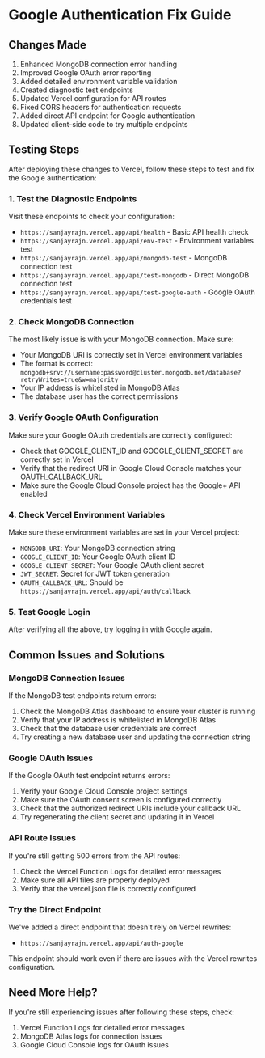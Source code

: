 # Google Authentication Fix Guide

## Changes Made

1. Enhanced MongoDB connection error handling
2. Improved Google OAuth error reporting
3. Added detailed environment variable validation
4. Created diagnostic test endpoints
5. Updated Vercel configuration for API routes
6. Fixed CORS headers for authentication requests
7. Added direct API endpoint for Google authentication
8. Updated client-side code to try multiple endpoints

## Testing Steps

After deploying these changes to Vercel, follow these steps to test and fix the Google authentication:

### 1. Test the Diagnostic Endpoints

Visit these endpoints to check your configuration:

- `https://sanjayrajn.vercel.app/api/health` - Basic API health check
- `https://sanjayrajn.vercel.app/api/env-test` - Environment variables test
- `https://sanjayrajn.vercel.app/api/mongodb-test` - MongoDB connection test
- `https://sanjayrajn.vercel.app/api/test-mongodb` - Direct MongoDB connection test
- `https://sanjayrajn.vercel.app/api/test-google-auth` - Google OAuth credentials test

### 2. Check MongoDB Connection

The most likely issue is with your MongoDB connection. Make sure:

- Your MongoDB URI is correctly set in Vercel environment variables
- The format is correct: `mongodb+srv://username:password@cluster.mongodb.net/database?retryWrites=true&w=majority`
- Your IP address is whitelisted in MongoDB Atlas
- The database user has the correct permissions

### 3. Verify Google OAuth Configuration

Make sure your Google OAuth credentials are correctly configured:

- Check that GOOGLE_CLIENT_ID and GOOGLE_CLIENT_SECRET are correctly set in Vercel
- Verify that the redirect URI in Google Cloud Console matches your OAUTH_CALLBACK_URL
- Make sure the Google Cloud Console project has the Google+ API enabled

### 4. Check Vercel Environment Variables

Make sure these environment variables are set in your Vercel project:

- `MONGODB_URI`: Your MongoDB connection string
- `GOOGLE_CLIENT_ID`: Your Google OAuth client ID
- `GOOGLE_CLIENT_SECRET`: Your Google OAuth client secret
- `JWT_SECRET`: Secret for JWT token generation
- `OAUTH_CALLBACK_URL`: Should be `https://sanjayrajn.vercel.app/api/auth/callback`

### 5. Test Google Login

After verifying all the above, try logging in with Google again.

## Common Issues and Solutions

### MongoDB Connection Issues

If the MongoDB test endpoints return errors:

1. Check the MongoDB Atlas dashboard to ensure your cluster is running
2. Verify that your IP address is whitelisted in MongoDB Atlas
3. Check that the database user credentials are correct
4. Try creating a new database user and updating the connection string

### Google OAuth Issues

If the Google OAuth test endpoint returns errors:

1. Verify your Google Cloud Console project settings
2. Make sure the OAuth consent screen is configured correctly
3. Check that the authorized redirect URIs include your callback URL
4. Try regenerating the client secret and updating it in Vercel

### API Route Issues

If you're still getting 500 errors from the API routes:

1. Check the Vercel Function Logs for detailed error messages
2. Make sure all API files are properly deployed
3. Verify that the vercel.json file is correctly configured

### Try the Direct Endpoint

We've added a direct endpoint that doesn't rely on Vercel rewrites:

- `https://sanjayrajn.vercel.app/api/auth-google`

This endpoint should work even if there are issues with the Vercel rewrites configuration.

## Need More Help?

If you're still experiencing issues after following these steps, check:

1. Vercel Function Logs for detailed error messages
2. MongoDB Atlas logs for connection issues
3. Google Cloud Console logs for OAuth issues